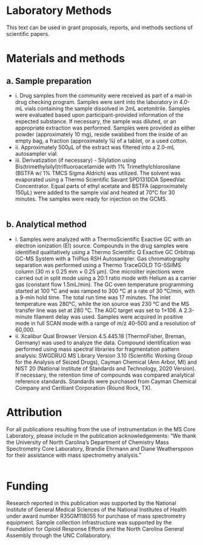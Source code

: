 # Laboratory Methods

This text can be used in grant proposals, reports, and methods sections of scientific papers.

# Materials and methods
## a.	Sample preparation
+ i.	Drug samples from the community were received as part of a mail-in drug checking program. Samples were sent into the laboratory in 4.0-mL vials containing the sample dissolved in 2mL acetonitrile.  Samples were evaluated based upon participant-provided information of the expected substance. If necessary, the sample was diluted, or an appropriate extraction was performed. Samples were provided as either powder (approximately 10 mg), reside swabbed from the inside of an empty bag, a fraction (approximately ¼) of a tablet, or a used cotton. <br>
+ ii.	Approximately 500μL of the extract was filtered into a 2.0-mL autosampler vial.<br>
+ iii.	Derivatization (if necessary) - Silylation using Bis(trimethylsilyl)trifluoroacetamide with 1% Trimethylchlorosilane (BSTFA w/ 1% TMCS Sigma Aldrich) was utilized. The solvent was evaporated using a Thermo Scientific Savant SPD131DDA SpeedVac Concentrator. Equal parts of ethyl acetate and BSTFA (approximately 150μL) were added to the sample vial and heated at 70°C for 30 minutes. The samples were ready for injection on the GCMS.<br><br>
## b.	Analytical method
+ i.	Samples were analyzed with a ThermoScientific Exactive GC with an electron ionization (EI) source. Compounds in the drug samples were identified qualitatively using a Thermo Scientific Q Exactive GC Orbitrap GC-MS System with a TriPlus RSH Autosampler. Gas chromatography separation was performed using a Thermo TraceGOLD TG-5SilMS column (30 m x 0.25 mm × 0.25 μm). One microliter injections were carried out in split mode using a 20:1 ratio mode with Helium as a carrier gas (constant flow 1.5mL/min). The GC oven temperature programming started at 100 °C and was ramped to 300 °C at a rate of 30 °C/min, with a 9-min hold time. The total run time was 17 minutes. The inlet temperature was 280°C, while the ion source was 230 °C and the MS transfer line was set at 280 °C. The AGC target was set to 1×106.   A 2.3-minute filament delay was used. Samples were acquired in positive mode in full SCAN mode with a range of m/z 40–500 and a resolution of 60,000.<br>
+ ii.	Xcalibur Qual Browser Version 4.5.445.18 (ThermoFisher, Breman, Germany) was used to analyze the data. Compound identification was performed using mass spectral libraries for fragmentation pattern analysis: SWGDRUG MS Library Version 3.10 (Scientific Working Group for the Analysis of Seized Drugs), Cayman Chemical (Ann Arbor, MI) and NIST 20 (National Institute of Standards and Technology, 2020 Version). If necessary, the retention time of compounds was compared analytical reference standards. Standards were purchased from Cayman Chemical Company and Cerilliant Corporation (Round Rock, TX).<br>

# Attribution
For all publications resulting from the use of instrumentation in the MS Core Laboratory, please include in the publication acknowledgements: 
“We thank the University of North Carolina’s Department of Chemistry Mass Spectrometry Core Laboratory, Brandie Ehrmann and Diane Weatherspoon for their assistance with mass spectrometry analysis.”<br><br>

# Funding
Research reported in this publication was supported by the National Institute of General Medical Sciences of the National Institutes of Health under award number R35GM118055 for purchase of mass spectrometry equipment. Sample collection infrastructure was supported by the Foundation for Opioid Response Efforts and the North Carolina General Assembly through the UNC Collaboratory.
